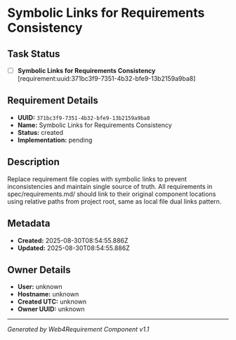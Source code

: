# Symbolic Links for Requirements Consistency

## Task Status
- [ ] **Symbolic Links for Requirements Consistency** [requirement:uuid:371bc3f9-7351-4b32-bfe9-13b2159a9ba8]

## Requirement Details

- **UUID:** `371bc3f9-7351-4b32-bfe9-13b2159a9ba8`
- **Name:** Symbolic Links for Requirements Consistency
- **Status:** created
- **Implementation:** pending

## Description

Replace requirement file copies with symbolic links to prevent inconsistencies and maintain single source of truth. All requirements in spec/requirements.md/ should link to their original component locations using relative paths from project root, same as local file dual links pattern.

## Metadata

- **Created:** 2025-08-30T08:54:55.886Z
- **Updated:** 2025-08-30T08:54:55.886Z

## Owner Details

- **User:** unknown
- **Hostname:** unknown
- **Created UTC:** unknown
- **Owner UUID:** unknown

---

*Generated by Web4Requirement Component v1.1*